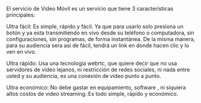 El servicio de Video Móvil es un servicio que tiene 3 características principales:

Ultra fácil: Es simple, rápido y fácil.  Ya que para usarlo solo presiona un botón y ya esta transmitiendo en vivo desde su teléfono o computadora, sin configuraciones, sin programas, de forma instantánea. De la misma manera, para su audiencia sera así de fácil, tendrá un link en donde hacen clic y lo ven en vivo.

Ultra rápido: Usa una tecnología webrtc, que quiere decir que no usa servidores de video lejanos, ni restricción de redes sociales, ni nada entre usted y su audiencia, es una conexión de video punto a punto.

Ultra económico: No debe gastar en equipamiento, software , ni siquiera altos costos de video streaming. Es todo simple, rápido y económico.




